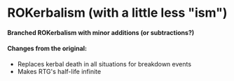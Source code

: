 # ROKerbalism (with a little less "ism")

#### Branched ROKerbalism with minor additions (or subtractions?)

#### Changes from the original:

* Replaces kerbal death in all situations for breakdown events
* Makes RTG's half-life infinite